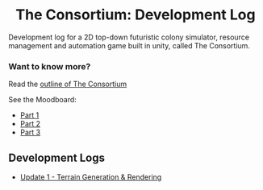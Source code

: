<div align="center">
    <h1 style="font-weight: 700;">The Consortium: Development Log</h1>
</div>

Development log for a 2D top-down futuristic colony simulator, resource management and automation game built in unity, called The Consortium. 

### **Want to know more?** 

Read the [outline of The Consortium](GAME_OUTLINE.MD)

See the Moodboard:
- [Part 1](/Moodboards/20230210_one/20230210_moodboard_one_part1.png) 
- [Part 2](/Moodboards/20230210_one/20230210_moodboard_one_part2.png) 
- [Part 3](/Moodboards/20230210_one/20230210_moodboard_one_part3.png)


## **Development Logs**

- [Update 1 - Terrain Generation & Rendering](/DevelopmentLogs/20230205_Blog_1/terrain_generation_rendering.md)

<br>

